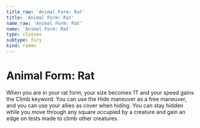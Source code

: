 ```yaml
---
title_raw: 'Animal Form: Rat'
title: 'Animal Form: Rat'
name_raw: 'Animal Form: Rat'
name: 'Animal Form: Rat'
type: classes
subtype: fury
kind: raden
---
```


# Animal Form: Rat

When you are in your rat form, your size becomes 1T and your speed gains the Climb keyword. You can use the Hide maneuver as a free maneuver, and you can use your allies as cover when hiding. You can stay hidden while you move through any square occupied by a creature and gain an edge on tests made to climb other creatures.
